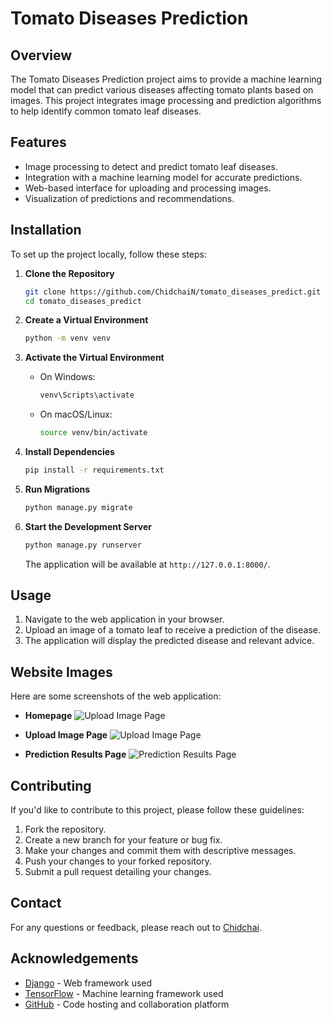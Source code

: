 # Tomato Diseases Prediction

## Overview

The Tomato Diseases Prediction project aims to provide a machine learning model that can predict various diseases affecting tomato plants based on images. This project integrates image processing and prediction algorithms to help identify common tomato leaf diseases.

## Features

- Image processing to detect and predict tomato leaf diseases.
- Integration with a machine learning model for accurate predictions.
- Web-based interface for uploading and processing images.
- Visualization of predictions and recommendations.

## Installation

To set up the project locally, follow these steps:

1. **Clone the Repository**

    ```bash
    git clone https://github.com/ChidchaiN/tomato_diseases_predict.git
    cd tomato_diseases_predict
    ```

2. **Create a Virtual Environment**

    ```bash
    python -m venv venv
    ```

3. **Activate the Virtual Environment**

    - On Windows:

      ```bash
      venv\Scripts\activate
      ```

    - On macOS/Linux:

      ```bash
      source venv/bin/activate
      ```

4. **Install Dependencies**

    ```bash
    pip install -r requirements.txt
    ```

5. **Run Migrations**

    ```bash
    python manage.py migrate
    ```

6. **Start the Development Server**

    ```bash
    python manage.py runserver
    ```

    The application will be available at `http://127.0.0.1:8000/`.

## Usage

1. Navigate to the web application in your browser.
2. Upload an image of a tomato leaf to receive a prediction of the disease.
3. The application will display the predicted disease and relevant advice.

## Website Images

Here are some screenshots of the web application:

- **Homepage**
  ![Upload Image Page](../docs/Screenshot_19-9-2024_232737_3.0.97.52.jpeg)
  
- **Upload Image Page**
  ![Upload Image Page](../docs/Screenshot_19-9-2024_232752_3.0.97.52.jpeg)
  
- **Prediction Results Page**
  ![Prediction Results Page](../docs/Screenshot%202024-09-19%20232821.png)

## Contributing

If you'd like to contribute to this project, please follow these guidelines:

1. Fork the repository.
2. Create a new branch for your feature or bug fix.
3. Make your changes and commit them with descriptive messages.
4. Push your changes to your forked repository.
5. Submit a pull request detailing your changes.

## Contact

For any questions or feedback, please reach out to [Chidchai](mailto:chidchai.nkt7@gmail.com).

## Acknowledgements

- [Django](https://www.djangoproject.com/) - Web framework used
- [TensorFlow](https://www.tensorflow.org/) - Machine learning framework used
- [GitHub](https://github.com/) - Code hosting and collaboration platform

